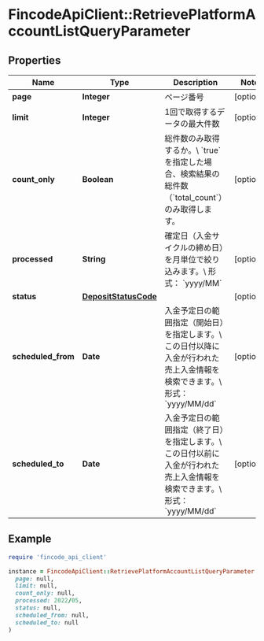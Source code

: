 # FincodeApiClient::RetrievePlatformAccountListQueryParameter

## Properties

| Name | Type | Description | Notes |
| ---- | ---- | ----------- | ----- |
| **page** | **Integer** | ページ番号 | [optional] |
| **limit** | **Integer** | 1回で取得するデータの最大件数 | [optional] |
| **count_only** | **Boolean** | 総件数のみ取得するか。\\ &#x60;true&#x60;を指定した場合、検索結果の総件数（&#x60;total_count&#x60;）のみ取得します。  | [optional] |
| **processed** | **String** | 確定日（入金サイクルの締め日）を月単位で絞り込みます。\\ 形式： &#x60;yyyy/MM&#x60;  | [optional] |
| **status** | [**DepositStatusCode**](DepositStatusCode.md) |  | [optional] |
| **scheduled_from** | **Date** | 入金予定日の範囲指定（開始日）を指定します。\\ この日付以降に入金が行われた売上入金情報を検索できます。\\ 形式： &#x60;yyyy/MM/dd&#x60;  | [optional] |
| **scheduled_to** | **Date** | 入金予定日の範囲指定（終了日）を指定します。\\ この日付以前に入金が行われた売上入金情報を検索できます。\\ 形式： &#x60;yyyy/MM/dd&#x60;  | [optional] |

## Example

```ruby
require 'fincode_api_client'

instance = FincodeApiClient::RetrievePlatformAccountListQueryParameter.new(
  page: null,
  limit: null,
  count_only: null,
  processed: 2022/05,
  status: null,
  scheduled_from: null,
  scheduled_to: null
)
```

